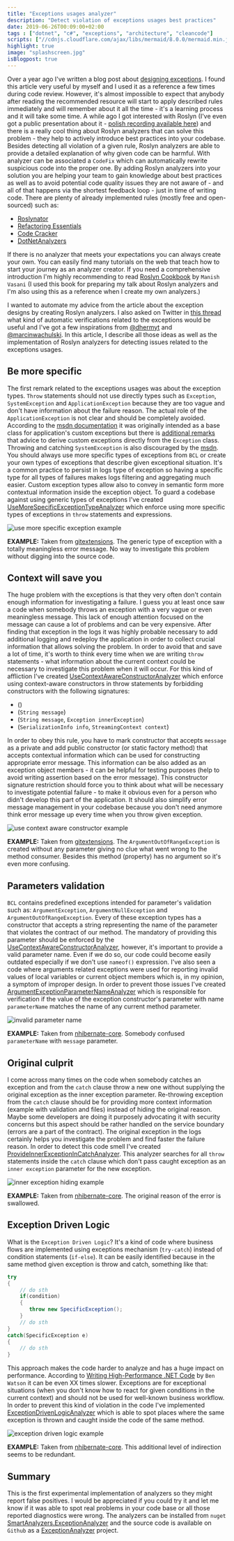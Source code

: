 ```yaml
---
title: "Exceptions usages analyzer"
description: "Detect violation of exceptions usages best practices"
date: 2019-06-26T00:09:00+02:00
tags : ["dotnet", "c#", "exceptions", "architecture", "cleancode"]
scripts: ["//cdnjs.cloudflare.com/ajax/libs/mermaid/8.0.0/mermaid.min.js"]
highlight: true
image: "splashscreen.jpg"
isBlogpost: true
---
```


Over a year ago I've written a blog post about [designing exceptions](/post/the-art-of-designing-exceptions/). I found this article very useful by myself and I used it as a reference a few times during code review. However, it's almost impossible to expect that anybody after reading the recommended resource will start to apply described rules immediately and will remember about it all the time - it's a learning process and it will take some time. A while ago I got interested with Roslyn (I've even got a public presentation about it - [polish recording available here](https://www.youtube.com/watch?v=wi1XHpUhx1Y)) and there is a really cool thing about Roslyn analyzers that can solve this problem - they help to actively introduce best practices into your codebase. Besides detecting all violation of a given rule, Roslyn analyzers are able to provide a detailed explanation of why given code can be harmful. With analyzer can be associated a `CodeFix` which can automatically rewrite suspicious code into the proper one. By adding Roslyn analyzers into your solution you are helping your team to gain knowledge about best practices as well as to avoid potential code quality issues they are not aware of - and all of that happens via the shortest feedback loop - just in time of writing code. There are plenty of already implemented rules (mostly free and open-sourced) such as:

- [Roslynator](https://github.com/JosefPihrt/Roslynator)
- [Refactoring Essentials](http://vsrefactoringessentials.com/)
- [Code Cracker](http://code-cracker.github.io/) 
- [DotNetAnalyzers](https://github.com/DotNetAnalyzers) 

If there is no analyzer that meets your expectations you can always create your own. You can easily find many tutorials on the web that teach how to start your journey as an analyzer creator. If you need a comprehensive introduction I'm highly recommending to read  [Roslyn Cookbook](https://www.amazon.com/gp/product/1787286835/ref=as_li_tl?ie=UTF8&tag=cezarypiatekg-20&camp=1789&creative=9325&linkCode=as2&creativeASIN=1787286835&linkId=eb7d6a30d8c770bbb5110e858f00ad97) by `Manish Vasani`
(I used this book for preparing my talk about Roslyn analyzers and I'm also using this as a reference when I create my own analyzers.) 

I wanted to automate my advice from the article about the exception designs by creating Roslyn analyzers. I also asked on Twitter in [this thread](https://twitter.com/cezary_piatek/status/1116270781254852613) what kind of automatic verifications related to the exceptions would be useful and I've got a few inspirations from [@dhermyt](https://twitter.com/dhermyt) and [@marcinwachulski](https://twitter.com/marcinwachulski). In this article, I describe all those ideas as well as the implementation of Roslyn analyzers for detecting issues related to the exceptions usages.

##  Be more specific

The first remark related to the exceptions usages was about the exception types. `Throw` statements should not use directly types such as `Exception`, `SystemException` and `ApplicationException` because they are too vague and don't have information about the failure reason. The actual role of the `ApplicationException` is not clear and should be completely avoided. According to the [msdn documentation](https://docs.microsoft.com/en-us/dotnet/api/system.applicationexception?redirectedfrom=MSDN&view=netframework-4.8) it was originally intended as a base class for application's custom exceptions but there is [additional remarks](https://docs.microsoft.com/en-us/dotnet/api/system.applicationexception?redirectedfrom=MSDN&view=netframework-4.8#remarks) that advice to derive custom exceptions directly from the `Exception` class. Throwing and catching `SystemException` is also discouraged by the [msdn](https://docs.microsoft.com/en-us/dotnet/api/system.systemexception?view=netframework-4.8#remarks). You should always use more specific types of exceptions from `BCL` or create your own types of exceptions that describe given exceptional situation. It's a common practice to persist in logs type of exception so having a specific type for all types of failures makes logs filtering and aggregating much easier. Custom exception types allow also to convey in semantic form more contextual information inside the exception object.
To guard a codebase against using generic types of exceptions I've created [UseMoreSpecificExceptionTypeAnalyzer](https://github.com/smartanalyzers/ExceptionAnalyzer/blob/master/src/ExceptionAnalyzer/ExceptionAnalyzer/Rules/UseMoreSpecificExceptionType/UseMoreSpecificExceptionTypeAnalyzer.cs) which enforce using more specific types of exceptions in `throw` statements and expressions.

![use more specific exception example](use_more_specific_exception.jpg)

**EXAMPLE:** Taken from [gitextensions](https://github.com/gitextensions/gitextensions). The generic type of exception with a totally meaningless error message. No way to investigate this problem without digging into the source code.

##  Context will save you

The huge problem with the exceptions is that they very often don't contain enough information for investigating a failure. I guess you at least once saw a code when somebody throws an exception with a very vague or even meaningless message. This lack of enough attention focused on the message can cause a lot of problems and can be very expensive. After finding that exception in the logs it was highly probable necessary to add additional logging and redeploy the application in order to collect crucial information that allows solving the problem. In order to avoid that and save a lot of time, it's worth to think every time when we are writing `throw` statements - what information about the current context could be necessary to investigate this problem when it will occur. For this kind of affliction I've created [UseContextAwareConstructorAnalyzer](https://github.com/smartanalyzers/ExceptionAnalyzer/blob/master/src/ExceptionAnalyzer/ExceptionAnalyzer/Rules/UseContextAwareConstructor/UseContextAwareConstructorAnalyzer.cs) which enforce using context-aware constructors in throw statements by forbidding constructors with the following signatures:

- ()
- (`String message`)
- (`String message`, `Exception innerException`)
- (`SerializationInfo info`, `StreamingContext context`)

In order to obey this rule, you have to mark constructor that accepts `message` as a private and add public constructor (or static factory method) that accepts contextual information which can be used for constructing appropriate error message. This information can be also added as an exception object members - it can be helpful for testing purposes (help to avoid writing assertion based on the error message). This constructor signature restriction should force you to think about what will be necessary to investigate potential failure - to make it obvious even for a person who didn't develop this part of the application. It should also simplify error message management in your codebase because you don't need anymore think error message up every time when you throw given exception.

![use context aware constructor example](use_context_aware_constructor.jpg)

**EXAMPLE:** Taken from [gitextensions](https://github.com/gitextensions/gitextensions). The `ArgumentOutOfRangeException` is created without any parameter giving no clue what went wrong to the method consumer. Besides this method (property) has no argument so it's even more confusing.

## Parameters validation

`BCL` contains predefined exceptions intended for parameter's validation such as: `ArgumentException`, `ArgumentNullException` and `ArgumentOutOfRangeException`. Every of these exception types has a constructor that accepts a string representing the name of the parameter that violates the contract of our method. The mandatory of providing this parameter should be enforced by the [UseContextAwareConstructorAnalyzer](https://github.com/smartanalyzers/ExceptionAnalyzer/blob/master/src/ExceptionAnalyzer/ExceptionAnalyzer/Rules/UseContextAwareConstructor/UseContextAwareConstructorAnalyzer.cs), however, it's important to provide a valid parameter name. Even if we do so, our code could become easily outdated especially if we don't use `nameof()` expression. I've also seen a code where arguments related exceptions were used for reporting invalid values of local variables or current object members which is, in my opinion, a symptom of improper design. In order to prevent those issues I've created [ArgumentExceptionParameterNameAnalyzer](https://github.com/smartanalyzers/ExceptionAnalyzer/blob/master/src/ExceptionAnalyzer/ExceptionAnalyzer/Rules/ArgumentExceptionParameterName/ArgumentExceptionParameterNameAnalyzer.cs) which is responsible for verification if the value of the exception constructor's parameter with name `parameterName` matches the name of any current method parameter.

![invalid parameter name](invalid_parameter_name.jpg)

**EXAMPLE:** Taken from [nhibernate-core](https://github.com/nhibernate/nhibernate-core). Somebody confused `parameterName` with `message` parameter.

## Original culprit

I come across many times on the code when somebody catches an exception and from the `catch` clause throw a new one without supplying the original exception as the inner exception parameter. Re-throwing exception from the `catch` clause should be for providing more context information (example with validation and files) instead of hiding the original reason. Maybe some developers are doing it purposely advocating it with security concerns but this aspect should be rather handled on the service boundary (errors are a part of the contract). The original exception in the logs certainly helps you investigate the problem and find faster the failure reason. In order to detect this code smell I've created [ProvideInnerExceptionInCatchAnalyzer](https://github.com/smartanalyzers/ExceptionAnalyzer/blob/master/src/ExceptionAnalyzer/ExceptionAnalyzer/Rules/ProvideInnerExceptionInCatch/ProvideInnerExceptionInCatchAnalyzer.cs). This analyzer searches for all `throw` statements inside the `catch` clause which don't pass caught exception as an `inner exception` parameter for the new exception.


![inner exception hiding example](inner_exception_hiding_example.jpg)

**EXAMPLE:** Taken from [nhibernate-core](https://github.com/nhibernate/nhibernate-core). The original reason of the error is swallowed.

## Exception Driven Logic

What is the `Exception Driven Logic`? It's a kind of code where business flows are implemented using exceptions mechanism (`try-catch`) instead of condition statements (`if-else`). It can be easily identified because in the same method given exception is throw and catch, something like that:


```cs
try
{
	// do sth
	if(condition)
	{
	   throw new SpecificException();
	}
	// do sth
}
catch(SpecificException e)
{
	// do sth
}
```
This approach makes the code harder to analyze and has a huge impact on performance. According to 
[Writing High-Performance .NET Code](https://www.amazon.com/gp/product/0990583457/ref=as_li_tl?ie=UTF8&tag=cezarypiatekg-20&camp=1789&creative=9325&linkCode=as2&creativeASIN=0990583457&linkId=fa07e52bebc6240c4c889eea6b23c76b) by `Ben Watson` it can be even XX times slower. Exceptions are for exceptional situations (when you don't know how to react for given conditions in the current context) and should not be used for well-known business workflow. In order to prevent this kind of violation in the code I've implemented [ExceptionDrivenLogicAnalyzer](https://github.com/smartanalyzers/ExceptionAnalyzer/blob/master/src/ExceptionAnalyzer/ExceptionAnalyzer/Rules/ExceptionDrivenLogic/ExceptionDrivenLogicAnalyzer.cs) which is able to spot places where the same exception is thrown and caught inside the code of the same method.

![exception driven logic example](exception_deriven_logic_example.jpg)

**EXAMPLE:** Taken from [nhibernate-core](https://github.com/nhibernate/nhibernate-core). This additional level of indirection seems to be redundant.

## Summary
This is the first experimental implementation of analyzers so they might report false positives. I would be appreciated if you could try it and let me know if it was able to spot real problems in your code base or all those reported diagnostics were wrong. The analyzers can be installed from `nuget` [SmartAnalyzers.ExceptionAnalyzer](https://www.nuget.org/packages/SmartAnalyzers.ExceptionAnalyzer/) and the source code is available on `Github` as a [ExceptionAnalyzer](https://github.com/smartanalyzers/ExceptionAnalyzer) project.